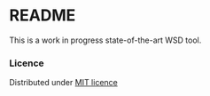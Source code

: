 # README #

This is a work in progress state-of-the-art WSD tool.

### Licence ###
Distributed under [MIT licence](https://opensource.org/licenses/MIT)

